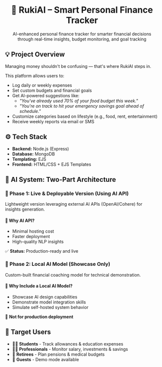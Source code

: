 <h1 align="center">🧠 RukiAI – Smart Personal Finance Tracker</h1>
<p align="center">AI-enhanced personal finance tracker for smarter financial decisions through real-time insights, budget monitoring, and goal tracking</p>

<h2>💡 Project Overview</h2>
<p>Managing money shouldn't be confusing — that's where RukiAI steps in.</p>
<p>This platform allows users to:</p>
<ul>
  <li>Log daily or weekly expenses</li>
  <li>Set custom budgets and financial goals</li>
  <li>Get AI-powered suggestions like:
    <ul>
      <li><em>"You've already used 70% of your food budget this week."</em></li>
      <li><em>"You're on track to hit your emergency savings goal ahead of schedule."</em></li>
    </ul>
  </li>
  <li>Customize categories based on lifestyle (e.g., food, rent, entertainment)</li>
  <li>Receive weekly reports via email or SMS</li>
</ul>

<h2>⚙️ Tech Stack</h2>
<ul>
  <li><strong>Backend:</strong> Node.js (Express)</li>
  <li><strong>Database:</strong> MongoDB</li>
  <li><strong>Templating:</strong> EJS</li>
  <li><strong>Frontend:</strong> HTML/CSS + EJS Templates</li>
</ul>

<h2>🧩 AI System: Two-Part Architecture</h2>

<h3>🔗 Phase 1: Live & Deployable Version (Using AI API)</h3>
<p>Lightweight version leveraging external AI APIs (OpenAI/Cohere) for insights generation.</p>
<h4>💼 Why AI API?</h4>
<ul>
  <li>Minimal hosting cost</li>
  <li>Faster deployment</li>
  <li>High-quality NLP insights</li>
</ul>
<p>✅ <strong>Status:</strong> Production-ready and live</p>

<h3>🧠 Phase 2: Local AI Model (Showcase Only)</h3>
<p>Custom-built financial coaching model for technical demonstration.</p>
<h4>💼 Why Include a Local AI Model?</h4>
<ul>
  <li>Showcase AI design capabilities</li>
  <li>Demonstrate model integration skills</li>
  <li>Simulate self-hosted system behavior</li>
</ul>
<p>🚫 <strong>Not for production deployment</strong></p>

<h2>🎯 Target Users</h2>
<ul>
  <li>🧑‍🎓 <strong>Students</strong> - Track allowances & education expenses</li>
  <li>👨‍💼 <strong>Professionals</strong> - Monitor salary, investments & savings</li>
  <li>👵 <strong>Retirees</strong> - Plan pensions & medical budgets</li>
  <li>👤 <strong>Guests</strong> - Demo mode available</li>
</ul>

